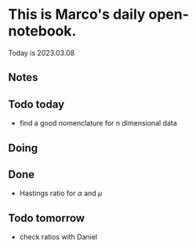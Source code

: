 # This is Marco's daily open-notebook.

Today is 2023.03.08


## Notes

## Todo today
* find a good nomenclature for n dimensional data

## Doing


## Done
* Hastings ratio for $\alpha$ and $\mu$


## Todo tomorrow
* check ratios with Daniel